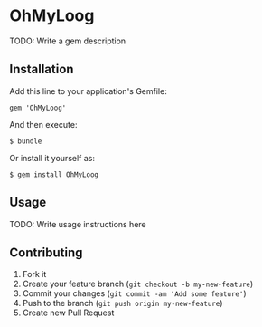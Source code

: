 # OhMyLoog

TODO: Write a gem description

## Installation

Add this line to your application's Gemfile:

    gem 'OhMyLoog'

And then execute:

    $ bundle

Or install it yourself as:

    $ gem install OhMyLoog

## Usage

TODO: Write usage instructions here

## Contributing

1. Fork it
2. Create your feature branch (`git checkout -b my-new-feature`)
3. Commit your changes (`git commit -am 'Add some feature'`)
4. Push to the branch (`git push origin my-new-feature`)
5. Create new Pull Request
